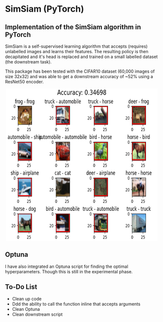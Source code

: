 # SimSiam (PyTorch)
## Implementation of the SimSiam algorithm in PyTorch
SimSiam is a self-supervised learning algorithm that accepts (requires) unlabelled images and learns their features. The resulting policy is then decapitated and it's head is replaced and trained on a small labelled dataset (the downstream task). 

This package has been tested with the CIFAR10 dataset (60,000 images of size 32x32) and was able to get a downstream accuracy of ~52% using a ResNet50 encoder. 

<p align="center">
  <img src="simsiam_cifar10_valid.png" width="500" height="500" />
</p>

## Optuna
I have also integrated an Optuna script for finding the optimal hyperparameters. Though this is still in the experimental phase.

## To-Do List
* Clean up code
* Ddd the ability to call the function inline that accepts arguments
* Clean Optuna
* Clean downstream script
